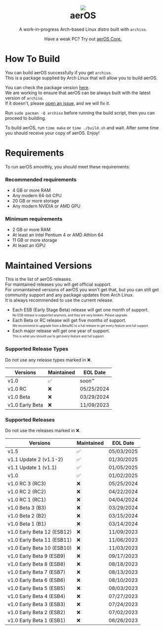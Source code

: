 <h1 align="center"><img src="https://hewol.github.io/assets/img/aeros.png"></img><br>aerOS</h1>
<p align="center">A work-in-progress Arch-based Linux distro built with <code>archiso</code>.</p>

<p align="center">Have a weak PC? Try out <a href="https://github.com/hewol/aerOS-core">aerOS Core.</a></p>


# How To Build
You can build aerOS successfully if you get `archiso`.<br>
This is a package supplied by Arch Linux that will allow you to build aerOS.<br>

You can check the package version [here](https://www.archlinux.org/packages/extra/any/archiso/).<br>
We are working to ensure that aerOS can be always built with the latest version of `archiso`.<br>
If it doesn't, please [open an issue](https://github.com/hewol/aerOS/issues/new), and we will fix it.<br>

Run `sudo pacman -Q archiso` before running the build script, then you can proceed to building.<br>

To build aerOS, run `time make` or `time ./build.sh` and wait. After some time you should receive your copy of aerOS. Enjoy!

# Requirements
To run aerOS smoothly, you should meet these requirements:

### Recommended requirements
* 4 GB or more RAM
* Any modern 64-bit CPU
* 20 GB or more storage
* Any modern NVIDIA or AMD GPU

### Minimum requirements
* 2 GB or more RAM
* At least an Intel Pentium 4 or AMD Athlon 64
* 11 GB or more storage
* At least an iGPU

# Maintained Versions

This is the list of aerOS releases.<br>
For maintained releases you will get official support.<br>
For unmaintained versions of aerOS you won't get that, but you can still get community support and any package updates from Arch Linux.<br>
It is always recommended to use the current release.

* Each ESB (Early Stage Beta) release will get one month of support.<br>
<sub><sup>No ESB release is supported anymore, and they are very broken. Please upgrade.</sub></sup>
* Each Beta or RC release will get five months of support.<br>
<sub><sup>We recommend to upgrade from a Beta/RC to a full release to get every feature and full support.</sub></sup>
* Each major release will get one year of support.<br>
<sub><sup>This is what you should use to get every feature and full support.</sub></sup>

### Supported Release Types
Do not use any release types marked in ❌.

| Versions            | Maintained          | EOL Date            |
| ------------------- | ------------------- | ------------------- | 
| v1.0                | ✅                 | soon™               |
| v1.0 RC             | ❌                 | 05/25/2024          |
| v1.0 Beta           | ❌                 | 03/29/2024          |
| v1.0 Early Beta     | ❌                 | 11/09/2023          |

### Supported Releases
Do not use the releases marked in ❌.

| Versions                     | Maintained          | EOL Date            |
| ---------------------------- | ------------------- | ------------------- | 
| v1.5                         | ✅                 | 05/03/2025          |
| v1.1 Update 2 (v1.1-2)       | ✅                 | 01/30/2025          |
| v1.1 Update 1 (v1.1)         | ✅                 | 01/05/2025          |
| v1.0                         | ✅                 | 01/02/2025          |
| v1.0 RC 3 (RC3)              | ❌                 | 05/25/2024          |
| v1.0 RC 2 (RC2)              | ❌                 | 04/22/2024          |
| v1.0 RC 1 (RC1)              | ❌                 | 04/04/2024          |
| v1.0 Beta 3 (B3)             | ❌                 | 03/29/2024          |
| v1.0 Beta 2 (B2)             | ❌                 | 03/15/2024          |
| v1.0 Beta 1 (B1)             | ❌                 | 03/14/2024          |
| v1.0 Early Beta 12 (ESB12)   | ❌                 | 11/09/2023          |
| v1.0 Early Beta 11 (ESB11)   | ❌                 | 11/06/2023          |
| v1.0 Early Beta 10 (ESB10)   | ❌                 | 11/03/2023          |
| v1.0 Early Beta 9 (ESB9)     | ❌                 | 09/17/2023          |
| v1.0 Early Beta 8 (ESB8)     | ❌                 | 08/18/2023          |
| v1.0 Early Beta 7 (ESB7)     | ❌                 | 08/13/2023          |
| v1.0 Early Beta 6 (ESB6)     | ❌                 | 08/10/2023          |
| v1.0 Early Beta 5 (ESB5)     | ❌                 | 08/03/2023          |
| v1.0 Early Beta 4 (ESB4)     | ❌                 | 07/27/2023          |
| v1.0 Early Beta 3 (ESB3)     | ❌                 | 07/24/2023          |
| v1.0 Early Beta 2 (ESB2)     | ❌                 | 07/02/2023          |
| v1.0 Early Beta 1 (ESB1)     | ❌                 | 06/26/2023          |
